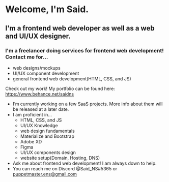 # Welcome, I'm Said.

## I'm a frontend web developer as well as a web and UI/UX designer.

### I'm a freelancer doing services for frontend web development! Contact me for...
- web designs/mockups
- UI/UX component development
- general frontend web development(HTML, CSS, and JS)

Check out my work! My portfolio can be found here: https://www.behance.net/saidns

- I’m currently working on a few SaaS projects. More info about them will be released at a later date.
- I am proficient in...
   - HTML, CSS, and JS
   - UI/UX Knowledge
   - web design fundamentals
   - Materialize and Bootstrap
   - Adobe XD
   - Figma
   - UI/UX components design
   - website setup(Domain, Hosting, DNS)
- Ask me about frontend web development! I am always down to help.
- You can reach me on Discord @Said_NS#5365 or puppetmaster.ens@gmail.com

